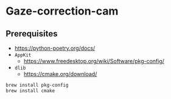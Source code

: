 # Gaze-correction-cam

## Prerequisites

- https://python-poetry.org/docs/
- `AppKit`
    - https://www.freedesktop.org/wiki/Software/pkg-config/
- `dlib`
    - https://cmake.org/download/

```bash
brew install pkg-config
brew install cmake
```
